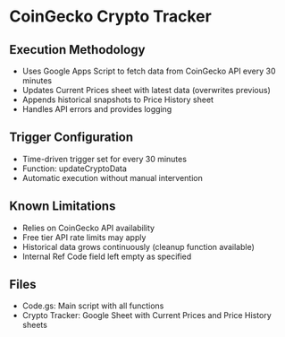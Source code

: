 # CoinGecko Crypto Tracker

## Execution Methodology
- Uses Google Apps Script to fetch data from CoinGecko API every 30 minutes
- Updates Current Prices sheet with latest data (overwrites previous)
- Appends historical snapshots to Price History sheet
- Handles API errors and provides logging

## Trigger Configuration
- Time-driven trigger set for every 30 minutes
- Function: updateCryptoData
- Automatic execution without manual intervention

## Known Limitations
- Relies on CoinGecko API availability
- Free tier API rate limits may apply
- Historical data grows continuously (cleanup function available)
- Internal Ref Code field left empty as specified

## Files
- Code.gs: Main script with all functions
- Crypto Tracker: Google Sheet with Current Prices and Price History sheets
